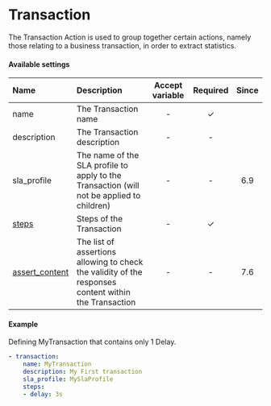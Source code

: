 # Transaction 

The Transaction Action is used to group together certain actions, namely those relating to a business transaction, in order to extract statistics.

#### Available settings
| Name                                | Description                                                                                           | Accept variable | Required | Since |
|:----------------------------------- |:----------------------------------------------------------------------------------------------------- |:---------------:|:--------:|:-----:|
| name                                | The Transaction name                                                                                  | -               | &#x2713; |       |
| description                         | The Transaction description                                                                           | -               | -        |       |
| sla_profile                         | The name of the SLA profile to apply to the Transaction (will not be applied to children)             | -               | -        | 6.9   |
| [steps](steps.md)                   | Steps of the Transaction                                                                              | -               | &#x2713; |       |
| [assert_content](assert_content.md) | The list of assertions allowing to check the validity of the responses content within the Transaction | -               | -        | 7.6   |

#### Example

Defining MyTransaction that contains only 1 Delay.

```yaml
- transaction:
    name: MyTransaction
    description: My First transaction
    sla_profile: MySlaProfile
    steps:
    - delay: 3s
```

